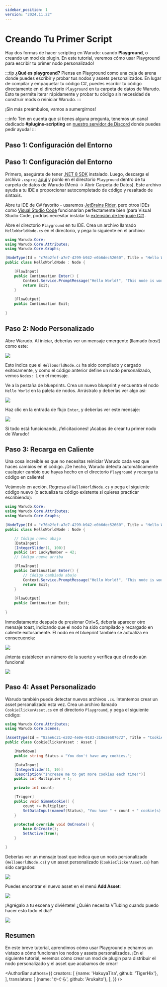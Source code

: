 ```yaml
---
sidebar_position: 1
version: "2024.11.22"
---
```


# Creando Tu Primer Script

Hay dos formas de hacer scripting en Warudo: usando **Playground**, o creando un mod de plugin. En este tutorial, veremos cómo usar Playground para escribir tu primer nodo personalizado!

:::tip
**¿Qué es playground?** Piensa en Playground como una caja de arena donde puedes escribir y probar tus nodos y assets personalizados. En lugar de compilar y empaquetar tu código C#, puedes escribir tu código directamente en el directorio `Playground` en tu carpeta de datos de Warudo. Esto te permite iterar rápidamente y probar tu código sin necesidad de construir mods o reiniciar Warudo.
:::

¡Sin más preámbulos, vamos a sumergirnos!

:::info
Ten en cuenta que si tienes alguna pregunta, tenemos un canal dedicado **#plugins-scripting** en [nuestro servidor de Discord](https://discord.gg/warudo) donde puedes pedir ayuda!
:::

## Paso 1: Configuración del Entorno

## Paso 1: Configuración del Entorno

Primero, asegúrate de tener [.NET 8 SDK](https://dotnet.microsoft.com/en-us/download/dotnet/8.0) instalado. Luego, descarga el archivo `.csproj` [aquí](/scripts/Playground.csproj) y ponlo en el directorio `Playground` dentro de tu carpeta de datos de Warudo (Menú → Abrir Carpeta de Datos). Este archivo ayuda a tu IDE a proporcionar autocompletado de código y resaltado de sintaxis.

Abre tu IDE de C# favorito - usaremos [JetBrains Rider](https://www.jetbrains.com/rider/), pero otros IDEs como [Visual Studio Code](https://code.visualstudio.com/) funcionarían perfectamente bien (para Visual Studio Code, podrías necesitar instalar la [extensión de lenguaje C#](https://marketplace.visualstudio.com/items?itemName=ms-dotnettools.csharp)). 

Abre el directorio `Playground` en tu IDE. Crea un archivo llamado `HelloWorldNode.cs` en el directorio, y pega lo siguiente en el archivo:

```csharp
using Warudo.Core;
using Warudo.Core.Attributes;
using Warudo.Core.Graphs;

[NodeType(Id = "c76b2fef-a7e7-4299-b942-e0b6dec52660", Title = "Hello World")]
public class HelloWorldNode : Node {

    [FlowInput]
    public Continuation Enter() {
        Context.Service.PromptMessage("Hello World!", "This node is working!");
        return Exit;
    }
        
    [FlowOutput]
    public Continuation Exit;
    
}
```

## Paso 2: Nodo Personalizado

Abre Warudo. Al iniciar, deberías ver un mensaje emergente (llamado _toast_) como este:

![](/doc-img/en-getting-started-playground-1.png)

Esto indica que el `HelloWorldNode.cs` ha sido compilado y cargado exitosamente, y como el código anterior define un nodo personalizado, vemos `Nodes: 1` en el mensaje.

Ve a la pestaña de blueprints. Crea un nuevo blueprint y encuentra el nodo `Hello World` en la paleta de nodos. Arrástralo y deberías ver algo así:

![](/doc-img/en-getting-started-playground-2.png)

Haz clic en la entrada de flujo `Enter`, y deberías ver este mensaje:

![](/doc-img/en-getting-started-playground-3.png)

Si todo está funcionando, ¡felicitaciones! ¡Acabas de crear tu primer nodo de Warudo!

## Paso 3: Recarga en Caliente

Una cosa increíble es que no necesitas reiniciar Warudo cada vez que haces cambios en el código. ¡De hecho, Warudo detecta automáticamente cualquier cambio que hayas hecho en el directorio `Playground` y recarga tu código en caliente!

Veámoslo en acción. Regresa al `HelloWorldNode.cs` y pega el siguiente código nuevo (o actualiza tu código existente si quieres practicar escribiendo):

```csharp
using Warudo.Core;
using Warudo.Core.Attributes;
using Warudo.Core.Graphs;

[NodeType(Id = "c76b2fef-a7e7-4299-b942-e0b6dec52660", Title = "Hello World")]
public class HelloWorldNode : Node {

    // Código nuevo abajo
    [DataInput]
    [IntegerSlider(1, 100)] 
    public int LuckyNumber = 42;
    // Código nuevo arriba

    [FlowInput]
    public Continuation Enter() {
        // Código cambiado abajo
        Context.Service.PromptMessage("Hello World!", "This node is working! My lucky number: " + LuckyNumber);
        return Exit;
    }
        
    [FlowOutput]
    public Continuation Exit;
    
}
```

Inmediatamente después de presionar Ctrl+S, debería aparecer otro mensaje toast, indicando que el nodo ha sido compilado y recargado en caliente exitosamente. El nodo en el blueprint también se actualiza en consecuencia:

![](/doc-img/en-getting-started-playground-4.png)

¡Intenta establecer un número de la suerte y verifica que el nodo aún funciona!

![](/doc-img/en-getting-started-playground-5.png)

## Paso 4: Asset Personalizado

Warudo también puede detectar nuevos archivos `.cs`. Intentemos crear un asset personalizado esta vez. Crea un archivo llamado `CookieClickerAsset.cs` en el directorio `Playground`, y pega el siguiente código:

```csharp
using Warudo.Core.Attributes;
using Warudo.Core.Scenes;

[AssetType(Id = "82ae6c21-e202-4e0e-9183-318e2e607672", Title = "Cookie Clicker")]
public class CookieClickerAsset : Asset {

    [Markdown] 
    public string Status = "You don't have any cookies.";

    [DataInput] 
    [IntegerSlider(1, 10)]
    [Description("Increase me to get more cookies each time!")]
    public int Multiplier = 1;

    private int count;

    [Trigger]
    public void GimmeCookie() {
        count += Multiplier;
        SetDataInput(nameof(Status), "You have " + count + " cookie(s).", broadcast: true);
    }

    protected override void OnCreate() {
        base.OnCreate();
        SetActive(true);
    }

}
```

Deberías ver un mensaje toast que indica que un nodo personalizado (`HelloWorldNode.cs`) y un asset personalizado (`CookieClickerAsset.cs`) han sido cargados:

![](/doc-img/en-getting-started-playground-6.png)

Puedes encontrar el nuevo asset en el menú **Add Asset**:

![](/doc-img/en-getting-started-playground-7.png)

¡Agrégalo a tu escena y diviértete! ¿Quién necesita VTubing cuando puedo hacer esto todo el día?

![](/doc-img/en-getting-started-playground-8.png)

## Resumen

En este breve tutorial, aprendimos cómo usar Playground y echamos un vistazo a cómo funcionan los nodos y assets personalizados. ¡En el siguiente tutorial, veremos cómo crear un mod de plugin para distribuir el nodo personalizado y el asset que acabamos de crear!

<AuthorBar authors={{
creators: [
{name: 'HakuyaTira', github: 'TigerHix'},
],
translators: [
{name: 'かぐら', github: 'Arukaito'},
],
}} />
